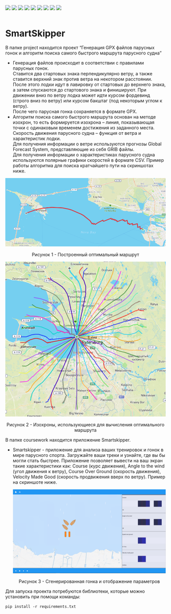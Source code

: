 <style> a{
  text-decoration: none !important;
  }
</style>
<p style="display:inline-block">
  <a href="https://www.python.org/downloads/release/python-3110/">
    <img src="https://img.shields.io/badge/Python-3.11-blue">
  </a>
  <a href="https://github.com/kivy/kivy">
    <img src="https://img.shields.io/badge/Kivy-2.2.1-green">
  </a>
  <a href="https://pypi.org/project/geovectorslib/">
    <img src="https://img.shields.io/badge/geovectorslib-1.4-green">
  </a>
  <a href="https://github.com/numpy/numpy">
    <img src="https://img.shields.io/badge/numpy-1.26.2-green">
  </a>
  <a href="https://github.com/scipy/scipy">
    <img src="https://img.shields.io/badge/SciPy-1.11.4-green">
  </a>
  <a href="https://github.com/opencv/opencv-python">
    <img src="https://img.shields.io/badge/opencv--python-4.8.1.78-green">
  </a>
  <a href="https://github.com/nidhaloff/gpx-converter">
    <img src="https://img.shields.io/badge/gpx--converter-2.1.0-green">
  </a>
  <a href="https://github.com/ecmwf/eccodes">
    <img src="https://img.shields.io/badge/eccodes-1.6.1-green">
  </a>
  <a href="https://pypi.org/project/cfgrib/">
    <img src="https://img.shields.io/badge/cfgrib-0.9.10.4-green">
  </a>
</p>

# SmartSkipper
В папке project находится проект “Генерация GPX файлов парусных гонок и алгоритм поиска самого быстрого маршрута парусного судна”

- Генерация файлов происходит в соответствии с правилами парусных гонок.\
  Ставится два стартовых знака перпендикулярно ветру, а также ставится верхний знак против ветра на некотором расстоянии. После этого лодки идут в лавировку от стартовых до верхнего знака, а затем спускаются до стартового знака и финишируют. При движении вниз по ветру лодка может идти курсом фордевинд (строго вниз по ветру) или курсом бакштаг (под некоторым углом к ветру).\
  После чего парусная гонка сохраняется в формате GPX.
 - Алгоритм поиска самого быстрого маршрута основан на методе изохрон, то есть формируется изохрона –  линия, показывающая точки с одинаковым временем достижения из заданного места. Скорость движения     парусного судна – функция от ветра и характеристик лодки.\
  Для получения информации о ветре используются прогнозы [Global Forecast System](https://www.ncei.noaa.gov/products/weather-climate-models/global-forecast),  представляющие из себя GRIB файлы.\
  Для получения информации о характеристиках парусного судна используются полярные графики скоростей в формате CSV. Пример работы алгоритма для поиска кратчайшего пути на скриншотах ниже.

  <p align="center">
    <img src="media/optimal1.png"> 
    <p align="center"> Рисунок 1 - Построенный оптимальный маршрут <p>
  </p>
  <p align="center">
    <img src="media/optimal2.png">
    <p align="center"> Рисунок 2 - Изохроны, использующиеся для вычисления оптимального маршрута <p>
  </p>


В папке coursework находится приложение Smartskipper.

- Smartskipper - приложение для анализа ваших тренировок и гонок в мире парусного спорта. Загружайте ваши треки и узнайте, где вы бы могли стать быстрее. Приложение позволяет вывести на ваш экран такие характеристики как: Course (курс движения), Angle to the wind (угол движения к ветру), Course Over Ground (скорость движения), Velocity Made Good (скорость продвижения вверх по ветру). Пример на скриншоте ниже.
 
  <p align="center">
    <img src="media/race.png">
    <p align="center"> Рисунок 3 - Сгенерированная гонка и отображение параметров <p>
  </p>

Для запуска проекта потребуются библиотеки, которые можно установить при помощи команды:
```
pip install -r requirements.txt
```
